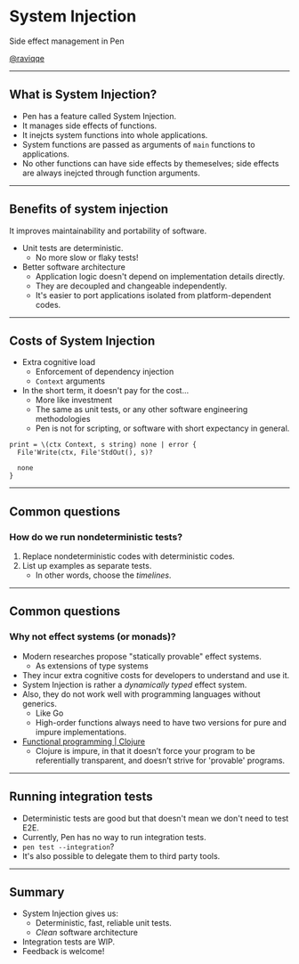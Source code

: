 # System Injection

Side effect management in Pen

[@raviqqe](https://github.com/raviqqe)

---

## What is System Injection?

- Pen has a feature called System Injection.
- It manages side effects of functions.
- It inejcts system functions into whole applications.
- System functions are passed as arguments of `main` functions to applications.
- No other functions can have side effects by themeselves; side effects are always inejcted through function arguments.

---

## Benefits of system injection

It improves maintainability and portability of software.

- Unit tests are deterministic.
  - No more slow or flaky tests!
- Better software architecture
  - Application logic doesn't depend on implementation details directly.
  - They are decoupled and changeable independently.
  - It's easier to port applications isolated from platform-dependent codes.

---

## Costs of System Injection

- Extra cognitive load
  - Enforcement of dependency injection
  - `Context` arguments
- In the short term, it doesn't pay for the cost...
  - More like investment
  - The same as unit tests, or any other software engineering methodologies
  - Pen is not for scripting, or software with short expectancy in general.

```pen
print = \(ctx Context, s string) none | error {
  File'Write(ctx, File'StdOut(), s)?

  none
}
```

---

## Common questions

### How do we run nondeterministic tests?

1. Replace nondeterministic codes with deterministic codes.
1. List up examples as separate tests.
   - In other words, choose the _timelines_.

---

## Common questions

### Why not effect systems (or monads)?

- Modern researches propose "statically provable" effect systems.
  - As extensions of type systems
- They incur extra cognitive costs for developers to understand and use it.
- System Injection is rather a _dynamically typed_ effect system.
- Also, they do not work well with programming languages without generics.
  - Like Go
  - High-order functions always need to have two versions for pure and impure implementations.
- [Functional programming | Clojure](https://clojure.org/about/functional_programming)
  - Clojure is impure, in that it doesn’t force your program to be referentially transparent, and doesn’t strive for 'provable' programs.

---

## Running integration tests

- Deterministic tests are good but that doesn't mean we don't need to test E2E.
- Currently, Pen has no way to run integration tests.
- `pen test --integration`?
- It's also possible to delegate them to third party tools.

---

## Summary

- System Injection gives us:
  - Deterministic, fast, reliable unit tests.
  - _Clean_ software architecture
- Integration tests are WIP.
- Feedback is welcome!
